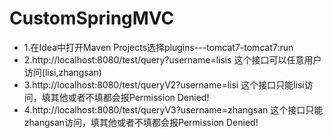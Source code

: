 # CustomSpringMVC
* 1.在Idea中打开Maven Projects选择plugins---tomcat7-tomcat7:run
* 2.http://localhost:8080/test/query?username=lisis  这个接口可以任意用户访问(lisi,zhangsan)
* 3.http://localhost:8080/test/queryV2?username=lisi  这个接口只能lisi访问，填其他或者不填都会报Permission Denied!
* 4.http://localhost:8080/test/queryV3?username=zhangsan  这个接口只能zhangsan访问，填其他或者不填都会报Permission Denied!
